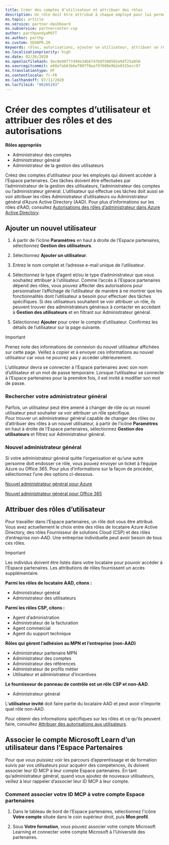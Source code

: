 ```yaml
---
title: Créer des comptes d’utilisateur et attribuer des rôles
description: Un rôle doit être attribué à chaque employé pour lui permettre d’accéder à l’Espace partenaires. Découvrez comment créer des comptes d’utilisateur, attribuer des rôles et définir des autorisations.
ms.topic: article
ms.service: partner-dashboard
ms.subservice: partnercenter-csp
author: parthpandyaMSFT
ms.author: parthp
ms.custom: SEOAPR.20
Keywords: rôles, autorisations, ajouter un utilisateur, attribuer un rôle, administrateur, admin, agent
ms.localizationpriority: high
ms.date: 02/26/2020
ms.openlocfilehash: 9ec8e98f77d49e34b6747b0f580502e9df25a950
ms.sourcegitcommit: e68e7ab63b6e7807f0aa797680e9b2e0315ecc97
ms.translationtype: HT
ms.contentlocale: fr-FR
ms.lasthandoff: 07/11/2020
ms.locfileid: "86265193"
---
```

# <a name="create-user-accounts-and-assign-roles-and-permissions"></a>Créer des comptes d’utilisateur et attribuer des rôles et des autorisations

**Rôles appropriés**

- Administrateur des comptes
- Administrateur général
- Administrateur de la gestion des utilisateurs

Créez des comptes d’utilisateur pour les employés qui doivent accéder à l’Espace partenaires. Ces tâches doivent être effectuées par l’administrateur de la gestion des utilisateurs, l’administrateur des comptes ou l’administrateur général. L’utilisateur qui effectue ces tâches doit aussi se voir attribuer les rôles Administrateur d’utilisateurs ou Administrateur général d’Azure Active Directory (AAD). Pour plus d’informations sur les rôles d’AAD, consultez [Autorisations des rôles d’administrateur dans Azure Active Directory](https://docs.microsoft.com/azure/active-directory/users-groups-roles/directory-assign-admin-roles).


## <a name="add-a-new-user"></a>Ajouter un nouvel utilisateur

1. À partir de l’icône **Paramètres** en haut à droite de l’Espace partenaires, sélectionnez **Gestion des utilisateurs**.

2. Sélectionnez **Ajouter un utilisateur**.

3. Entrez le nom complet et l’adresse e-mail unique de l’utilisateur.

4. Sélectionnez le type d’agent et/ou le type d’administrateur que vous souhaitez attribuer à l’utilisateur. Comme l’accès à l'Espace partenaires dépend des rôles, vous pouvez affecter des autorisations pour personnaliser l’affichage de l’utilisateur de manière à ne montrer que les fonctionnalités dont l’utilisateur a besoin pour effectuer des tâches spécifiques.  Si des utilisateurs souhaitent se voir attribuer un rôle, ils peuvent trouver des administrateurs généraux à contacter en accédant à **Gestion des utilisateurs** et en filtrant sur Administrateur général.

5. Sélectionnez **Ajouter** pour créer le compte d’utilisateur. Confirmez les détails de l’utilisateur sur la page suivante.

> [!IMPORTANT]  
> Prenez note des informations de connexion du nouvel utilisateur affichées sur cette page. Veillez à copier et à envoyer ces informations au nouvel utilisateur car vous ne pourrez pas y accéder ultérieurement. 


L’utilisateur devra se connecter à l’Espace partenaires avec son nom d’utilisateur et un mot de passe temporaire. Lorsque l’utilisateur se connecte à l’Espace partenaires pour la première fois, il est invité à modifier son mot de passe. 


### <a name="find-your-global-admin"></a>Rechercher votre administrateur général

Parfois, un utilisateur peut être amené à changer de rôle ou un nouvel utilisateur peut souhaiter se voir attribuer un rôle spécifique.  
Pour trouver un administrateur général capable de changer des rôles ou d’attribuer des rôles à un nouvel utilisateur, à partir de l’icône **Paramètres** en haut à droite de l’Espace partenaires, sélectionnez **Gestion des utilisateurs** et filtrez sur Administrateur général. 


### <a name="new-global-admin"></a>Nouvel administrateur général

Si votre administrateur général quitte l’organisation et qu’une autre personne doit endosser ce rôle, vous pouvez envoyer un ticket à l’équipe Azure ou Office 365. Pour plus d’informations sur la façon de procéder, sélectionnez l’une des options ci-dessous.

[Nouvel administrateur général pour Azure](https://support.microsoft.com/help/4505981/what-to-do-if-the-only-admin-for-your-mpn-program-has-left-the-company)

[Nouvel administrateur général pour Office 365](https://admin.microsoft.com/)


## <a name="assign-user-roles"></a>Attribuer des rôles d’utilisateur

Pour travailler dans l’Espace partenaires, un rôle doit vous être attribué.  Vous avez actuellement le choix entre des rôles de locataire Azure Active Directory, des rôles Fournisseur de solutions Cloud (CSP) et des rôles d’entreprise non-AAD. Une entreprise individuelle peut avoir besoin de tous ces rôles.

>[!Important]
>Les individus doivent être listés dans votre locataire pour pouvoir accéder à l’Espace partenaires. Les attributions de rôles fournissent un accès supplémentaire.


**Parmi les rôles de locataire AAD, citons :**
- Administrateur général
- Administrateur des utilisateurs

**Parmi les rôles CSP, citons :**
- Agent d’administration
- Administrateur de la facturation
- Agent commercial
- Agent du support technique

**Rôles qui gèrent l’adhésion au MPN et l’entreprise (non-AAD)**
- Administrateur partenaire MPN
- Administrateur des comptes
- Administrateur des références
- Administrateur de profils métier
- Utilisateur et administrateur d’incentives

**Le fournisseur de panneau de contrôle est un rôle CSP et non-AAD**.
- Administrateur général

L’**utilisateur invité** doit faire partie du locataire AAD et peut avoir n’importe quel rôle non-AAD.

Pour obtenir des informations spécifiques sur les rôles et ce qu’ils peuvent faire, consultez [Attribuer des autorisations aux utilisateurs](permissions-overview.md).

## <a name="associate-a-users-microsoft-learn-account-in-partner-center"></a>Associer le compte Microsoft Learn d’un utilisateur dans l’Espace Partenaires

Pour que vous puissiez voir les parcours d’apprentissage et de formation suivis par vos utilisateurs pour acquérir des compétences, ils doivent associer leur ID MCP à leur compte Espace partenaires. En tant qu’administrateur général, quand vous ajoutez de nouveaux utilisateurs, veillez à leur rappeler d’associer leur ID MCP à leur compte. 

### <a name="how-to-associate-your-mcp-id-to-your-partner-center-account"></a>Comment associer votre ID MCP à votre compte Espace partenaires

1. Dans le tableau de bord de l’Espace partenaires, sélectionnez l'icône **Votre compte** située dans le coin supérieur droit, puis **Mon profil**.

2. Sous **Votre formation**, vous pouvez associer votre compte Microsoft Learning et connecter votre compte Microsoft à l’Université des partenaires.
